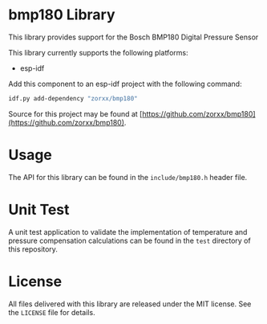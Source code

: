 # bmp180 Library
This library provides support for the Bosch BMP180 Digital Pressure Sensor 

This library currently supports the following platforms:
* esp-idf

Add this component to an esp-idf project with the following command:
```bash
idf.py add-dependency "zorxx/bmp180"
```

Source for this project may be found at [https://github.com/zorxx/bmp180](https://github.com/zorxx/bmp180).

# Usage

The API for this library can be found in the `include/bmp180.h` header file.

# Unit Test 

A unit test application to validate the implementation of temperature and pressure compensation calculations can be found in the `test` directory of this repository.

# License
All files delivered with this library are released under the MIT license. See the `LICENSE` file for details.
